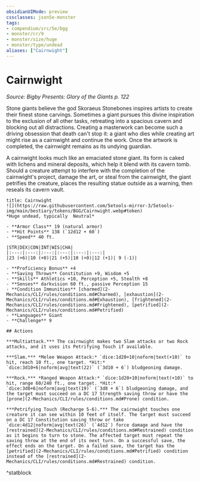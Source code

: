 ```yaml
---
obsidianUIMode: preview
cssclasses: json5e-monster
tags:
- compendium/src/5e/bgg
- monster/cr/9
- monster/size/huge
- monster/type/undead
aliases: ["Cairnwight"]
---
```

# Cairnwight
*Source: Bigby Presents: Glory of the Giants p. 122*  

Stone giants believe the god Skoraeus Stonebones inspires artists to create their finest stone carvings. Sometimes a giant pursues this divine inspiration to the exclusion of all other tasks, retreating into a spacious cavern and blocking out all distractions. Creating a masterwork can become such a driving obsession that death can't stop it: a giant who dies while creating art might rise as a cairnwight and continue the work. Once the artwork is completed, the cairnwight remains as its undying guardian.

A cairnwight looks much like an emaciated stone giant. Its form is caked with lichens and mineral deposits, which help it blend with its cavern tomb. Should a creature attempt to interfere with the completion of the cairnwight's project, damage the art, or steal from the cairnwight, the giant petrifies the creature, places the resulting statue outside as a warning, then reseals its cavern vault.

```ad-statblock
title: Cairnwight
![](https://raw.githubusercontent.com/5etools-mirror-3/5etools-img/main/bestiary/tokens/BGG/Cairnwight.webp#token)
*Huge undead, typically  Neutral*

- **Armor Class** 19 (natural armor)
- **Hit Points** 138 (`12d12 + 60`)
- **Speed** 40 ft.

|STR|DEX|CON|INT|WIS|CHA|
|:---:|:---:|:---:|:---:|:---:|:---:|
|23 (+6)|10 (+0)|21 (+5)|10 (+0)|12 (+1)| 9 (-1)|

- **Proficiency Bonus** +4
- **Saving Throws** Constitution +9, Wisdom +5
- **Skills** Athletics +10, Perception +5, Stealth +8
- **Senses** darkvision 60 ft., passive Perception 15
- **Condition Immunities** [charmed](2-Mechanics/CLI/rules/conditions.md#Charmed), [exhaustion](2-Mechanics/CLI/rules/conditions.md#Exhaustion), [frightened](2-Mechanics/CLI/rules/conditions.md#Frightened), [petrified](2-Mechanics/CLI/rules/conditions.md#Petrified)
- **Languages** Giant
- **Challenge** 9

## Actions

***Multiattack.*** The cairnwight makes two Slam attacks or two Rock attacks, and it uses its Petrifying Touch if available.

***Slam.*** *Melee Weapon Attack:* `dice:1d20+10|noform|text(+10)` to hit, reach 10 ft., one target. *Hit:* `dice:3d10+6|noform|avg|text(22)` (`3d10 + 6`) bludgeoning damage.

***Rock.*** *Ranged Weapon Attack:* `dice:1d20+10|noform|text(+10)` to hit, range 60/240 ft., one target. *Hit:* `dice:3d8+6|noform|avg|text(19)` (`3d8 + 6`) bludgeoning damage, and the target must succeed on a DC 17 Strength saving throw or have the [prone](2-Mechanics/CLI/rules/conditions.md#Prone) condition.

***Petrifying Touch (Recharge 5-6).*** The cairnwight touches one creature it can see within 10 feet of itself. The target must succeed on a DC 17 Constitution saving throw or take `dice:4d12|noform|avg|text(26)` (`4d12`) force damage and have the [restrained](2-Mechanics/CLI/rules/conditions.md#Restrained) condition as it begins to turn to stone. The affected target must repeat the saving throw at the end of its next turn. On a successful save, the effect ends on the target. On a failed save, the target has the [petrified](2-Mechanics/CLI/rules/conditions.md#Petrified) condition instead of the [restrained](2-Mechanics/CLI/rules/conditions.md#Restrained) condition.
```
^statblock